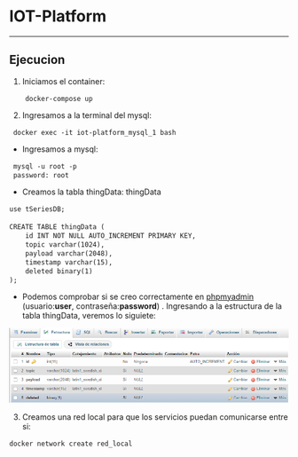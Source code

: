 # IOT-Platform

----

## Ejecucion
1. Iniciamos el container:

```
    docker-compose up
```

2. Ingresamos a la terminal del mysql:

```
 docker exec -it iot-platform_mysql_1 bash
```

* Ingresamos a mysql:
```
 mysql -u root -p
 password: root
```

* Creamos la tabla thingData:
thingData
```
use tSeriesDB;

CREATE TABLE thingData (
    id INT NOT NULL AUTO_INCREMENT PRIMARY KEY,
    topic varchar(1024),
    payload varchar(2048),
    timestamp varchar(15),
    deleted binary(1)
);
```
* Podemos comprobar si se creo correctamente en [phpmyadmin](localhost:8080) (usuario:**user**, contraseña:**password**) . Ingresando a la estructura de la tabla thingData, veremos lo siguiete:

![Estructura de tabla](/images/Estructura_mysql.png)

3. Creamos una red local para que los servicios puedan comunicarse entre si:

```
docker network create red_local
```

